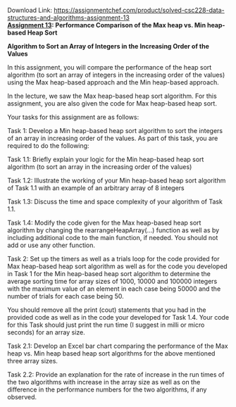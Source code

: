 Download Link: https://assignmentchef.com/product/solved-csc228-data-structures-and-algorithms-assignment-13
<br>
<strong><u>Assignment 13</u>: Performance Comparison of the Max heap vs. Min heap-based Heap Sort </strong>

<strong>Algorithm to Sort an Array of Integers in the Increasing Order of the Values </strong>

In this assignment, you will compare the performance of the heap sort algorithm (to sort an array of integers in the increasing order of the values) using the Max heap-based approach and the Min heap-based approach.




In the lecture, we saw the Max heap-based heap sort algorithm. For this assignment, you are also given the code for Max heap-based heap sort.




Your tasks for this assignment are as follows:




Task 1: Develop a Min heap-based heap sort algorithm to sort the integers of an array in increasing order of the values. As part of this task, you are required to do the following:

Task 1.1: Briefly explain your logic for the Min heap-based heap sort algorithm (to sort an array  in the increasing order of the values)

Task 1.2: Illustrate the working of your Min heap-based heap sort algorithm of Task 1.1 with an  example of an arbitrary array of 8 integers

Task 1.3: Discuss the time and space complexity of your algorithm of Task 1.1.

Task 1.4: Modify the code given for the Max heap-based heap sort algorithm by changing the  rearrangeHeapArray(…) function as well as by including additional code to the main  function, if needed. You should not add or use any other function.




Task 2: Set up the timers as well as a trials loop for the code provided for Max heap-based heap sort algorithm as well as for the code you developed in Task 1 for the Min heap-based heap sort algorithm to determine the average sorting time for array sizes of 1000, 10000 and 100000 integers with the maximum value of an element in each case being 50000 and the number of trials for each case being 50.




You should remove all the print (cout) statements that you had in the provided code as well as in the code your developed for Task 1.4. Your code for this Task should just print the run time (I suggest in milli or micro seconds) for an array size.




Task 2.1: Develop an Excel bar chart comparing the performance of the Max heap vs. Min heap   based heap sort algorithms for the above mentioned three array sizes.

Task 2.2: Provide an explanation for the rate of increase in the run times of the two algorithms  with increase in the array size as well as on the difference in the performance numbers for the two  algorithms, if any observed.


